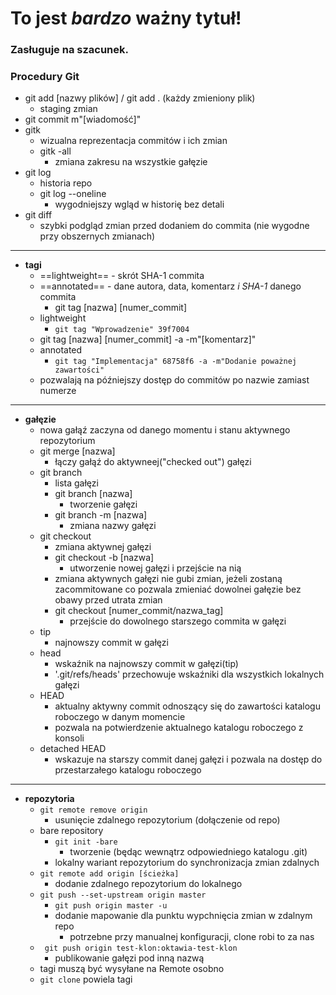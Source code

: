 # To jest ***bardzo*** ważny tytuł!
### Zasługuje na szacunek.

### Procedury Git

- git add [nazwy plików] / git add . (każdy zmieniony plik)
    - staging zmian
- git commit m"[wiadomość]"
- gitk
    - wizualna reprezentacja commitów i ich zmian
    - gitk -all
        - zmiana zakresu na wszystkie gałęzie
- git log
    - historia repo
    - git log --oneline
        - wygodniejszy wgląd w historię bez detali
- git diff
    - szybki podgląd zmian przed dodaniem do commita (nie wygodne przy obszernych zmianach)

---
- **tagi**
    - ==lightweight== - skrót SHA-1 commita
    - ==annotated== - dane autora, data, komentarz *i SHA-1* danego commita
        - git tag [nazwa] [numer_commit]
    - lightweight
        - `git tag "Wprowadzenie" 39f7004`
    - git tag [nazwa] [numer_commit] -a -m"[komentarz]"
    - annotated
        - `git tag "Implementacja" 68758f6 -a -m"Dodanie poważnej zawartości"`
    - pozwalają na późniejszy dostęp do commitów po nazwie zamiast numerze

--- 
- **gałęzie**
    - nowa gałąź zaczyna od danego momentu i stanu aktywnego repozytorium
    - git merge [nazwa]
        - łączy gałąź do aktywneej("checked out") gałęzi
    - git branch
        - lista gałęzi
        - git branch [nazwa]
            - tworzenie gałęzi
        - git branch -m [nazwa]
            - zmiana nazwy gałęzi
    - git checkout
        - zmiana aktywnej gałęzi
        - git checkout -b [nazwa]
            - utworzenie nowej gałęzi i przejście na nią
        - zmiana aktywnych gałęzi nie gubi zmian, jeżeli zostaną zacommitowane co pozwala zmieniać dowolnei gałęzie bez obawy przed utrata zmian
        - git checkout [numer_commit/nazwa_tag]
            - przejście do dowolnego starszego commita w gałęzi
    - tip
        - najnowszy commit w gałęzi
    - head
        - wskaźnik na najnowszy commit w gałęzi(tip)
        - '.git/refs/heads' przechowuje wskaźniki dla wszystkich lokalnych gałęzi
    - HEAD
        - aktualny aktywny commit odnoszący się do zawartości katalogu roboczego w danym momencie
        - pozwala na potwierdzenie aktualnego katalogu roboczego z konsoli
    - detached HEAD
        - wskazuje na starszy commit danej gałęzi i pozwala na dostęp do przestarzałego katalogu roboczego

---
- **repozytoria**
    - `git remote remove origin`
        - usunięcie zdalnego repozytorium (dołączenie od repo)
    - bare repository
        - `git init -bare`
            - tworzenie (będąc wewnątrz odpowiedniego katalogu .git)
        - lokalny wariant repozytorium do synchronizacja zmian zdalnych
    - `git remote add origin [ścieżka]`
        - dodanie zdalnego repozytorium do lokalnego
    - `git push --set-upstream origin master`
        - `git push origin master -u`
        - dodanie mapowanie dla punktu wypchnięcia zmian w zdalnym repo
            - potrzebne przy manualnej konfiguracji, clone robi to za nas
    - ` git push origin test-klon:oktawia-test-klon`
        - publikowanie gałęzi pod inną nazwą
    - tagi muszą być wysyłane na Remote osobno
    - `git clone` powiela tagi